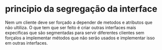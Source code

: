 # principio da segregação da interface

Nem um cliente deve ser forçado a depender de metodos e atributos que não ultiliza.
O que tem que ser feito é criar outras interfaces mais expecificas que são segmentadas para servir 
diferentes clientes sem forçalos  a implementar métodos que não serão usados e implementar isso 
em outras interfaces.
